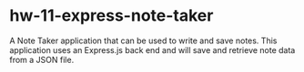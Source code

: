 # hw-11-express-note-taker
A Note Taker application that can be used to write and save notes. This application uses an Express.js back end and will save and retrieve note data from a JSON file.
